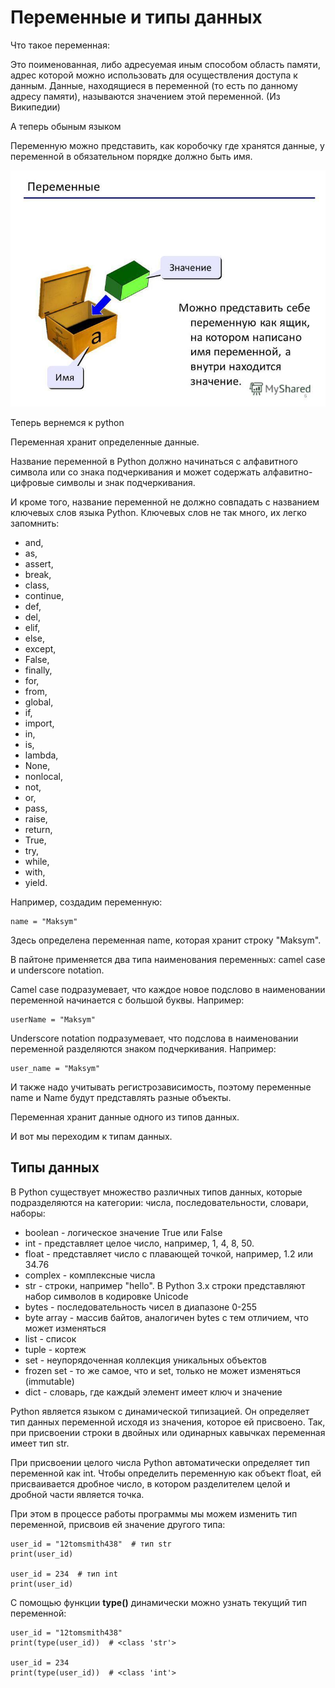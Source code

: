 # Переменные и типы данных

Что такое переменная: 

Это поименованная, либо адресуемая иным способом область памяти, адрес которой можно использовать для осуществления доступа к данным. Данные, находящиеся в переменной (то есть по данному адресу памяти), называются значением этой переменной. (Из Википедии)

А теперь обыным языком

Переменную можно представить, как коробочку где хранятся данные, у переменной в обязательном порядке должно быть имя.

![Vars](../images/1.2_vars.jpg)

Теперь вернемся к python

Переменная хранит определенные данные. 

Название переменной в Python должно начинаться с алфавитного символа или со знака подчеркивания и может содержать алфавитно-цифровые символы и знак подчеркивания.

И кроме того, название переменной не должно совпадать с названием ключевых слов языка Python. Ключевых слов не так много, их легко запомнить: 
- and, 
- as, 
- assert, 
- break, 
- class, 
- continue, 
- def, 
- del, 
- elif, 
- else,
- except, 
- False, 
- finally, 
- for, 
- from, 
- global, 
- if, 
- import, 
- in, 
- is, 
- lambda, 
- None, 
- nonlocal, 
- not, 
- or, 
- pass, 
- raise, 
- return, 
- True, 
- try, 
- while, 
- with, 
- yield.

Например, создадим переменную:

    name = "Maksym"

Здесь определена переменная name, которая хранит строку "Maksym".

В пайтоне применяется два типа наименования переменных: camel case и underscore notation.

Camel case подразумевает, что каждое новое подслово в наименовании переменной начинается с большой буквы. Например:

    userName = "Maksym"

Underscore notation подразумевает, что подслова в наименовании переменной разделяются знаком подчеркивания. Например:

    user_name = "Maksym"

И также надо учитывать регистрозависимость, поэтому переменные name и Name будут представлять разные объекты.

Переменная хранит данные одного из типов данных.

И вот мы переходим к типам данных.

## Типы данных

В Python существует множество различных типов данных, которые подразделяются на категории: числа, последовательности, словари, наборы:

- boolean - логическое значение True или False
- int - представляет целое число, например, 1, 4, 8, 50.
- float - представляет число с плавающей точкой, например, 1.2 или 34.76
- complex - комплексные числа
- str - строки, например "hello". В Python 3.x строки представляют набор символов в кодировке Unicode
- bytes - последовательность чисел в диапазоне 0-255
- byte array - массив байтов, аналогичен bytes с тем отличием, что может изменяться
- list - список
- tuple - кортеж
- set - неупорядоченная коллекция уникальных объектов
- frozen set - то же самое, что и set, только не может изменяться (immutable)
- dict - словарь, где каждый элемент имеет ключ и значение

Python является языком с динамической типизацией. Он определяет тип данных переменной исходя из значения, которое ей присвоено. Так, при присвоении строки в двойных или одинарных кавычках переменная имеет тип str. 

При присвоении целого числа Python автоматически определяет тип переменной как int. Чтобы определить переменную как объект float, ей присваивается дробное число, в котором разделителем целой и дробной части является точка. 

При этом в процессе работы программы мы можем изменить тип переменной, присвоив ей значение другого типа:

    user_id = "12tomsmith438"  # тип str
    print(user_id)
 
    user_id = 234  # тип int
    print(user_id)

С помощью функции **type()** динамически можно узнать текущий тип переменной:

    user_id = "12tomsmith438"
    print(type(user_id))  # <class 'str'>
 
    user_id = 234
    print(type(user_id))  # <class 'int'>